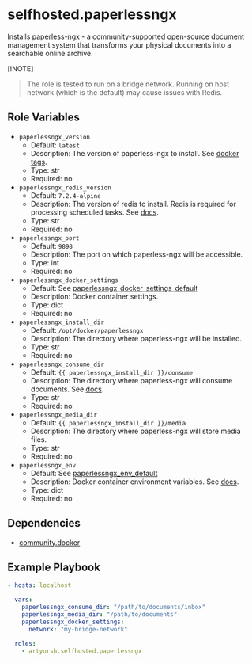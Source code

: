 # selfhosted.paperlessngx

Installs [paperless-ngx](https://docs.paperless-ngx.com) - a community-supported open-source document management system that transforms your physical documents into a searchable online archive.

[!NOTE]
 > The role is tested to run on a bridge network.
 > Running on host network (which is the default) may cause issues with Redis.

## Role Variables

- `paperlessngx_version`
  - Default: `latest`
  - Description: The version of paperless-ngx to install. See [docker tags](https://hub.docker.com/r/paperlessngx/paperless-ngx/tags).
  - Type: str
  - Required: no
- `paperlessngx_redis_version`
  - Default: `7.2.4-alpine`
  - Description: The version of redis to install. Redis is required for processing scheduled tasks. See [docs](https://docs.paperless-ngx.com/configuration/#redis-broker).
  - Type: str
  - Required: no
- `paperlessngx_port`
  - Default: `9898`
  - Description: The port on which paperless-ngx will be accessible.
  - Type: int
  - Required: no
- `paperlessngx_docker_settings`
  - Default: See [paperlessngx_docker_settings_default](./vars/main.yml)
  - Description: Docker container settings.
  - Type: dict
  - Required: no
- `paperlessngx_install_dir`
  - Default: `/opt/docker/paperlessngx`
  - Description: The directory where paperless-ngx will be installed.
  - Type: str
  - Required: no
- `paperlessngx_consume_dir`
  - Default: `{{ paperlessngx_install_dir }}/consume`
  - Description: The directory where paperless-ngx will consume documents. See [docs](https://docs.paperless-ngx.com/usage/#the-consumption-directory).
  - Type: str
  - Required: no
- `paperlessngx_media_dir`
  - Default: `{{ paperlessngx_install_dir }}/media`
  - Description: The directory where paperless-ngx will store media files.
  - Type: str
  - Required: no
- `paperlessngx_env`
  - Default: See [paperlessngx_env_default](./vars/main.yml)
  - Description: Docker container environment variables. See [docs](https://docs.paperless-ngx.com/configuration/).
  - Type: dict
  - Required: no

## Dependencies

- [community.docker](https://docs.ansible.com/ansible/latest/collections/community/docker/index.html)

## Example Playbook

```yaml
- hosts: localhost

  vars:
    paperlessngx_consume_dir: "/path/to/documents/inbox"
    paperlessngx_media_dir: "/path/to/documents"
    paperlessngx_docker_settings:
      network: "my-bridge-network"

  roles:
    - artyorsh.selfhosted.paperlessngx
```